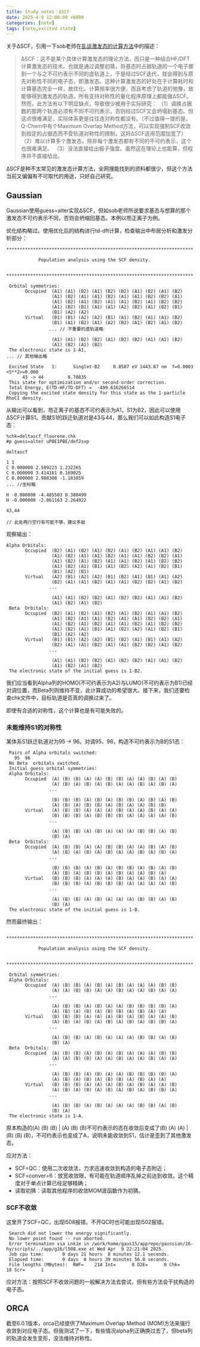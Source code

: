 ```yaml
---
title: Study notes：ΔSCF
date: 2025-4-9 12:00:00 +0800
categories: [note]
tags: [note,excited state]   
---
```

关于ΔSCF，引用一下sob老师在[乱谈激发态的计算方法](http://sobereva.com/265)中的描述：

> ΔSCF：这不是某个具体计算激发态的理论方法，而只是一种结合HF/DFT计算激发态的技术。也就是通过调整初猜，将基态时占据轨道的一个电子挪到一个与之不可约表示不同的虚轨道上，于是经过SCF迭代，就会得到与原先对称性不同的电子态，即激发态。这种计算激发态的好处在于计算耗时和计算基态完全一样，故优化、计算频率很方便，而且考虑了轨道的弛豫，故能够得到激发态的轨道。所有支持对称性的量化程序原理上都能做ΔSCF。然而，此方法有以下明显缺点，导致很少被用于实际研究：
（1）调换占据数的那两个轨道必须有不同不可约表示，否则经过SCF又会坍塌到基态。但这点很难满足，实际体系更是往往连对称性都没有。（不过值得一提的是，Q-Chem中有个Maximum Overlap Method方法，可以实现强制SCF收敛到指定的占据态而不受轨道对称性的限制，这将ΔSCF适用范围加宽了）
（2）难以计算多个激发态，除非每个激发态都有不同的不可约表示，这个也很难满足。
（3）没法直接给出振子强度。虽然这在理论上也能算，但程序并不直接给出。

ΔSCF是种不太常见的激发态计算方法，全网搜能找到的资料都很少，但这个方法当前又偏偏有不可取代的用途，只好自己研究。

## Gaussian
Gaussian使用guess=alter实现ΔSCF，但如sob老师所说要求基态与想算的那个激发态不可约表示不同，否则会坍缩回基态。本例以芴正离子为例。

优化结构略过。使用优化后的结构进行td-dft计算，检查输出中布居分析和激发分析部分：
```
**********************************************************************

            Population analysis using the SCF density.

 **********************************************************************

 Orbital symmetries:
       Occupied  (A1) (A1) (B2) (A1) (B2) (B2) (A1) (B2) (A1) (B2)
                 (A1) (B2) (A1) (A1) (B2) (A1) (A1) (B2) (B2) (A1)
                 (A1) (B2) (A1) (B2) (A1) (A1) (B2) (A1) (B2) (B2)
                 (A1) (B2) (B1) (A1) (A1) (A2) (B2) (A1) (B2) (B1)
                 (B1) (A2) (A2)
       Virtual   (B1) (B1) (A2) (A2) (B1) (A1) (B2) (A1) (A1) (B2)
                 (B1) (A1) (B2) (A1) (A2) (B2) (A1) (B2) (A1) (B2)
                ... // 不重要的虚轨道略

                 (A1) (A1) (B2) (B2) (A1) (B2) (B2) (A1) (A1) (B2)
                 (A1) (B2) (A1) (B2)
 The electronic state is 1-A1.
... // 其他输出略

 Excited State   1:      Singlet-B2     0.8587 eV 1443.87 nm  f=0.0003  <S**2>=0.000
      43 -> 44         0.70835
 This state for optimization and/or second-order correction.
 Total Energy, E(TD-HF/TD-DFT) =  -499.636266514    
 Copying the excited state density for this state as the 1-particle RhoCI density.

```
从输出可以看到，芴正离子的基态不可约表示为A1，S1为B2，因此可以使用ΔSCF计算S1。贡献S1的跃迁轨道对是43与44，那么我们可以如此构造S1电子态：
```
%chk=deltascf_flourene.chk
#p guess=alter uPBE1PBE/def2svp

deltascf

1 1
C 0.000000 2.509223 1.232265
C 0.000000 3.414161 0.169025
C 0.000000 2.988308 -1.183859
... //坐标略

H -0.000000 -4.485503 0.380499
H -0.000000 -2.861163 2.264922

43,44

// 此处两行空行有可能不够，建议多敲
```
观察输出：
```
Alpha Orbitals:
       Occupied  (B2) (A1) (B2) (A1) (B2) (A1) (B2) (A1) (A1) (B2)
                 (A1) (B2) (A1) (A1) (B2) (A1) (A1) (B2) (B2) (A1)
                 (A1) (B2) (A1) (B2) (A1) (A1) (B2) (A1) (B2) (B2)
                 (A1) (B2) (A1) (B1) (A1) (B2) (A2) (A1) (B2) (B1)
                 (B1) (A2) (B1)
       Virtual   (A2) (B1) (A2) (A2) (B1) (B2) (A1) (B1) (A1) (A2)
                 (B2) (A1) (A1) (B2) (A1) (A1) (B2) (B2) (A1) (B2)
                ...

                 (A1) (A1) (B2) (B2) (A1) (B2) (B2) (A1) (A1) (B2)
                 (A1) (B2) (A1) (B2)
 Beta  Orbitals:
       Occupied  (B2) (A1) (B2) (A1) (B2) (A1) (B2) (A1) (A1) (B2)
                 (A1) (B2) (A1) (A1) (B2) (A1) (A1) (B2) (B2) (A1)
                 (A1) (B2) (A1) (B2) (A1) (A1) (B2) (A1) (B2) (B2)
                 (A1) (B2) (A1) (B1) (A1) (B2) (A2) (A1) (B2) (B1)
                 (B1) (A2) (A2)
       Virtual   (B1) (B1) (A2) (A2) (B1) (B2) (A1) (B1) (A1) (A2)
                 (B2) (A1) (A1) (B2) (A1) (A1) (B2) (B2) (A1) (B2)
                ...

                 (A1) (A1) (B2) (B2) (A1) (B2) (B2) (A1) (A1) (B2)
                 (A1) (B2) (A1) (B2)
 The electronic state of the initial guess is 1-B2.
```
我们应当看到Alpha列的HOMO(不可约表示为A2)与LUMO(不可约表示为B1)已经对调位置，而Beta列则维持不变，此计算成功的希望很大。接下来，我们还要检查chk文件中，目标轨道是否真的调换过来了。

即使有合适的对称性，这个计算也是有可能失败的。

### 未能维持S1的对称性
某体系S1跃迁轨道对为95 → 96。对调95、96，构造不可约表示为B的S1态：
```
 Pairs of Alpha orbitals switched:
   95  96
 No Beta  orbitals switched.
 Initial guess orbital symmetries:
 Alpha Orbitals:
       Occupied  (A) (B) (B) (A) (A) (B) (B) (A) (A) (B) (A) (B)
                 (A) (B) (A) (B) (A) (B) (A) (A) (B) (A) (B) (A)
                ...

                 (B) (B) (B) (A) (B) (A) (B) (B) (A) (B) (A) (B)
                 (A) (B) (A) (B) (B) (A) (B) (A) (A) (B) (B)
       Virtual   (A) (B) (B) (A) (A) (A) (B) (A) (A) (B) (A) (A)
                 (B) (B) (B) (A) (B) (B) (B) (A) (A) (A) (A) (B)
                ...

                 (A) (B) (B) (A) (B) (A) (A) (A) (B) (B) (A) (B)
                 (B) (A)
 Beta  Orbitals:
       Occupied  (A) (B) (B) (A) (A) (B) (B) (A) (A) (B) (A) (B)
                 (A) (B) (A) (B) (A) (B) (A) (A) (B) (A) (B) (A)
                ...

                 (B) (B) (B) (A) (B) (A) (B) (B) (A) (B) (A) (B)
                 (A) (B) (A) (B) (B) (A) (B) (A) (A) (B) (A)
       Virtual   (B) (B) (B) (A) (A) (A) (B) (A) (A) (B) (A) (A)
                 (B) (B) (B) (A) (B) (B) (B) (A) (A) (A) (A) (B)
                ...

                 (A) (B) (B) (A) (B) (A) (A) (A) (B) (B) (A) (B)
                 (B) (A)
 The electronic state of the initial guess is 1-B.

```
然而最终输出：

```
 **********************************************************************

            Population analysis using the SCF density.

 **********************************************************************

 Orbital symmetries:
 Alpha Orbitals:
       Occupied  (A) (B) (B) (A) (B) (A) (B) (A) (A) (A) (B) (B)
                 (A) (A) (B) (B) (A) (A) (B) (A) (A) (B) (A) (A)
                ...

                 (A) (B) (B) (A) (B) (A) (A) (B) (B) (B) (B) (A)
                 (A) (B) (A) (B) (A) (B) (B) (A) (B) (A) (A)
       Virtual   (B) (B) (B) (A) (A) (A) (B) (A) (B) (A) (A) (B)
                 (A) (B) (A) (B) (A) (B) (A) (B) (A) (B) (B) (A)
                ...

                 (A) (B) (B) (A) (B) (A) (A) (A) (B) (B) (A) (B)
                 (B) (A)
 Beta  Orbitals:
       Occupied  (A) (B) (B) (A) (B) (A) (B) (A) (A) (A) (B) (B)
                 (A) (A) (B) (B) (A) (A) (B) (A) (A) (B) (A) (A)
                ...

                 (A) (B) (B) (A) (B) (A) (A) (B) (B) (B) (B) (A)
                 (A) (B) (A) (B) (A) (B) (B) (A) (B) (A) (A)
       Virtual   (B) (B) (B) (A) (A) (A) (B) (A) (B) (A) (A) (B)
                 (A) (B) (A) (B) (A) (B) (A) (B) (A) (B) (B) (A)
                ...

                 (A) (B) (B) (A) (B) (A) (A) (A) (B) (B) (A) (B)
                 (B) (A)
 The electronic state is 1-A.
```
原本构造的(A) (B) (B) | (A) (B) (B)不可约表示的态在收敛后变成了(B) (A) (A) | (B) (B) (B)，不可约表示也变成了A，说明未能收敛到S1，估计是歪到了其他激发态。


应对方法：
- SCF=QC：使用二次收敛法，力求迅速收敛到构造的电子态附近；
- SCF=conver=6：放宽收敛限，有可能在轨道顺序乱掉之前达到收敛。这个精度对于单点计算已经足够精确；
- 读取初猜：读取其他程序的收敛MOM波函数作为初猜。

### SCF不收敛
这里开了SCF=QC，出现l508报错。不开QC时也可能出现l502报错。
```
 Search did not lower the energy significantly.
 No lower point found -- run aborted.
 Error termination via Lnk1e in /work/home/gaus15/apprepo/gaussian/16-hy/scripts/../app/g16/l508.exe at Wed Apr  9 22:21:04 2025.
 Job cpu time:       0 days 21 hours  8 minutes 12.1 seconds.
 Elapsed time:       0 days  0 hours 39 minutes 56.8 seconds.
 File lengths (MBytes):  RWF=    214 Int=      0 D2E=      0 Chk=     18 Scr=      1

```

应对方法：按照SCF不收敛问题的一般解决方法去尝试，但有些方法会干扰构造的电子态。

## ORCA
截至6.0.1版本，orca已经提供了Maximum Overlap Method (MOM)方法来强行收敛到对应电子态。但我测试了一下，有些情况alpha列正确换过去了，但beta列的轨道会发生变形，没法维持对称性。